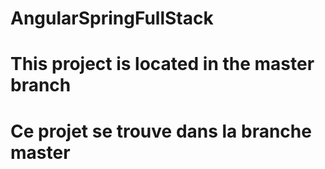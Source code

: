 # AngularSpringFullStack
# This project is located in the master branch
# Ce projet se trouve dans la branche master
